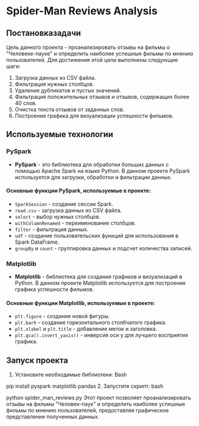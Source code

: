 # Spider-Man Reviews Analysis

## Постановказадачи

Цель данного проекта - проанализировать отзывы на фильмы о "Человеке-пауке" и определить наиболее успешные фильмы по мнению пользователей. Для достижения этой цели выполнены следующие шаги:

1. Загрузка данных из CSV файла.
2. Фильтрация нужных столбцов.
3. Удаление дубликатов и пустых значений.
4. Фильтрация положительных отзывов и отзывов, содержащих более 40 слов.
5. Очистка текста отзывов от заданных слов.
6. Построение графика для визуализации успешности фильмов.

## Используемые технологии

### PySpark

- **PySpark** - это библиотека для обработки больших данных с помощью Apache Spark на языке Python. В данном проекте PySpark используется для загрузки, обработки и фильтрации данных.

#### Основные функции PySpark, используемые в проекте:

- `SparkSession` - создание сессии Spark.
- `read.csv` - загрузка данных из CSV файла.
- `select` - выбор нужных столбцов.
- `withColumnRenamed` - переименование столбцов.
- `filter` - фильтрация данных.
- `udf` - создание пользовательских функций для использования в Spark DataFrame.
- `groupBy` и `count` - группировка данных и подсчет количества записей.

### Matplotlib

- **Matplotlib** - библиотека для создания графиков и визуализаций в Python. В данном проекте Matplotlib используется для построения графика успешности фильмов.

#### Основные функции Matplotlib, используемые в проекте:

- `plt.figure` - создание новой фигуры.
- `plt.barh` - создание горизонтального столбчатого графика.
- `plt.xlabel` и `plt.title` - добавление меток и заголовка.
- `plt.gca().invert_yaxis()` - инверсия оси y для лучшего восприятия графика.
## Запуск проекта
1.	Установите необходимые библиотеки:
Bash

pip install pyspark matplotlib pandas
2.	Запустите скрипт:
bash

python spider_man_reviews.py
Этот проект позволяет проанализировать отзывы на фильмы "Человек-паук" и определить наиболее успешные фильмы по мнению пользователей, предоставляя графическое представление полученных данных.
